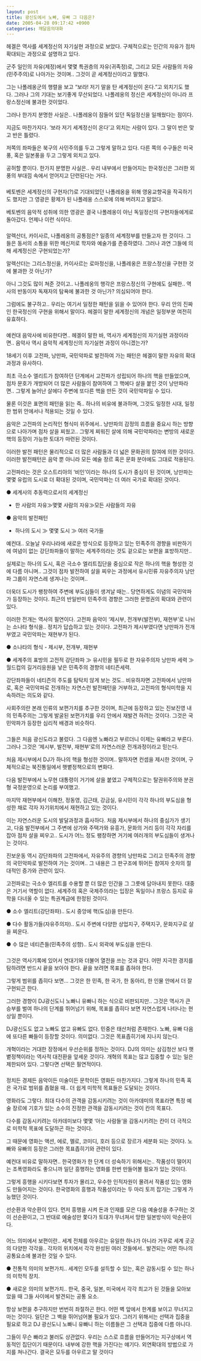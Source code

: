 ```yaml
---
layout: post
title: 광신도에서 노빠, 유빠 그 다음은?
date: 2005-04-28 09:17:42 +0900
categories: 깨달음의대화
---
```

헤겔은 역사를 세계정신의 자기실현 과정으로 보았다. 구체적으로는 인간의 자유가 점차 확대되는 과정으로 설명하고 있다.
  

  
군주 일인의 자유(제정)에서 몇몇 특권층의 자유(귀족정)로, 그리고 모든 사람들의 자유(민주주의)로 나아가는 것이며.. 그것이 곧 세계정신이라고 말했다.
  

  
그는 나폴레옹군의 행렬을 보고 “보라! 저기 말을 탄 세계정신이 온다.”고 외치기도 했다. 그러나 그의 기대는 보기좋게 무산되었다. 나폴레옹의 정신은 세계정신이 아니라 프랑스정신에 불과한 것이었다.
  

  
그러나 한가지 분명한 사실은.. 나폴레옹이 잠들어 있던 독일정신을 일깨웠다는 점이다.
  

  
지금도 마찬가지다. ‘보라 저기 세계정신이 온다’고 외치는 사람이 있다. 그 말이 반은 맞고 반은 틀렸다.
  

  
저쪽의 좌파들은 북구의 사민주의를 두고 그렇게 말하고 있다. 다른 쪽의 수구들은 미국풍, 혹은 일본풍을 두고 그렇게 외치고 있다.
  

  
공허할 뿐이다. 한가지 분명한 사실은.. 우리 내부에서 만들어지는 한국정신은 그러한 외풍의 부대낌 속에서 얻어지고 단련된다는 거다.
  

  
###
  

  
베토벤은 세계정신의 구현자(?)로 기대되었던 나폴레옹을 위해 영웅교향곡을 작곡하기도 했지만 그 영광은 황제가 된 나폴레옹 스스로에 의해 버려지고 말았다.
  

  
베토벤의 음악적 성취에 의한 영광은 결국 나폴레옹이 아닌 독일정신의 구현자들에게로 돌아갔다. 언제나 이런 식이다.
  

  
###
  

  
알렉산더, 카이사르, 나폴레옹의 공통점은? 일종의 세계정부를 만들고자 한 것이다. 그들은 동서의 소통을 위한 메신저로 학자와 예술가를 존중하였다. 그러나 과연 그들에 의해 세계정신은 구현되었는가?
  

  
알렉산더는 그리스정신을, 카이사르는 로마정신을, 나폴레옹은 프랑스정신을 구현한 것에 불과한 것 아닌가?
  

  
아니 그것도 많이 쳐준 것이고.. 나폴레옹의 행각은 프랑스정신의 구현에도 실패한.. 역사의 반동이자 독재자의 탐욕에 불과한 것 아닌가? 의심되어야 한다.
  

  
그럼에도 불구하고.. 우리는 여기서 일정한 패턴을 읽을 수 있어야 한다. 우리 안의 진짜인 한국정신의 구현을 위해서 말이다. 헤겔이 말한 세계정신의 개념은 일정부분 여전히 유효하다.
  

  
###
  

  
예컨대 음악사에 비유한다면.. 헤겔이 말한 바, 역사가 세계정신의 자기실현 과정이라면.. 음악사 역시 음악적 세계정신의 자기실현 과정이 아니겠는가?
  

  
18세기 이후 고전파, 낭만파, 국민악파로 발전하여 가는 패턴은 헤겔이 말한 자유의 확대과정과 유사하다.
  

  
최초 극소수 엘리트가 참여하던 단계에서 고전파가 성립되어 하나의 핵을 만들었으며, 점차 문호가 개방되어 더 많은 사람들이 참여하여 그 핵에다 살을 붙인 것이 낭만파라면.. 그렇게 늘어난 살에다 주변에 또다른 핵을 만든 것이 국민악파일 수 있다.
  

  
물론 이것은 표면의 패턴을 읽는 즉.. 하나의 비유에 불과하며, 그것도 일정한 시대, 일정한 범위 안에서나 적용되는 것일 수 있다.
  

  
음악은 고전파의 논리적인 형식미 위주에서.. 낭만파의 감정의 흐름을 중요시 하는 방향으로 나아가며 점차 살을 찌웠고.. 그렇게 찌워진 살에 의해 국민악파라는 변방의 새로운 핵의 등장이 가능한 토대가 마련된 것이다.
  

  
이러한 발전 패턴은 물리적으로 더 많은 사람들과 더 넓은 문화권의 참여에 의한 것이다. 이러한 발전패턴은 음악 뿐 아니라 모든 예술 장르 혹은 문화 분야에도 그대로 적용된다.
  

  
고전파라는 것은 오스트리아의 ‘비인’이라는 하나의 도시가 중심이 된 것이며, 낭만파는 몇몇 유럽의 도시로 더 확대된 것이며, 국민악파는 더 여러 국가로 확대된 것이다.
  

  
● 세계사의 추동력으로서의 세계정신
  
- 한 사람의 자유≫몇몇 사람의 자유≫모든 사람들의 자유
  

  
● 음악의 발전패턴
  
- 하나의 도시 ≫ 몇몇 도시 ≫ 여러 국가들
  

  
예컨대.. 오늘날 우리나라에 새로운 방식으로 등장하고 있는 민족주의 경향을 비판하기에 여념이 없는 강단좌파들이 말하는 세계주의라는 것도 겉으로는 보편을 표방하지만..
  

  
실제로는 하나의 도시, 혹은 극소수 엘리트집단을 중심으로 작은 하나의 핵을 형성한 것에 다름 아니며.. 그것이 점차 발전하여 살을 찌우는 과정에서 유시민류 자유주의자 낭만파 그룹이 자연스레 생겨나는 것이며..
  

  
더욱더 도시가 팽창하여 주변에 부도심들이 생겨날 때는.. 당연하게도 이념의 국민악파가 등장하는 것이다. 최근의 반일반미 민족주의 경향은 그러한 문명권의 확대와 관련이 있다.
  

  
이러한 전개는 역사의 필연이다. 고전파 음악이 ‘제시부, 전개부(발전부), 재현부’로 나뉘는 소나타 형식을.. 정치가 답습하고 있는 것이다. 고전파가 제시부였다면 낭만파가 전개부였고 국민악파는 재현부가 된다.
  

  
● 소나타의 형식 - 제시부, 전개부, 재현부
  
● 세계주의 표방의 고전적 강단좌파 ≫ 유시민을 필두로 한 자유주의자 낭만파 세력 ≫ 월드컵의 길거리응원을 낳은 민족주의 경향의 네티즌세력.
  

  
강단좌파들이 네티즌의 주도를 탐탁치 않게 보는 것도.. 비유하자면 고전파에서 낭만파로, 혹은 국민악파로 전개하는 자연스런 발전패턴을 거부하고, 고전파의 형식미학을 지속하려는 의도와 같다.
  

  
사회주의란 본래 인류의 보편가치를 추구한 것이며, 최근에 등장하고 있는 진보진영 내의 민족주의는 그렇게 발굴된 보편가치를 우리 안에서 재발견 하려는 것이다. 그것은 국민악파가 등장한 심리적 배경과 비슷하다.
  

  
###
  

  
그들은 처음 광신도라고 불렀다. 그 다음엔 노빠라고 부르더니 이제는 유빠라고 부른다. 그러나 그것은 ‘제시부, 발전부, 재현부’로의 자연스러운 전개과정이라고 믿는다.
  

  
처음 제시부에서 DJ가 하나의 핵을 형성한 것이며.. 말하자면 컨셉을 제시한 것이며, 구체적으로는 북진통일에서 햇볕정책으로의 변화다.
  

  
다음 발전부에서 노무현 대통령이 거기에 살을 붙였고 구체적으로는 탈권위주의와 분권형 국정운영으로 논리를 부여했고.
  

  
마지막 재현부에서 이해찬, 정동영, 김근태, 강금실, 유시민이 각각 하나의 부도심을 형성한 채로 각자 자기위치에서 재현하고 있는 것이다.
  

  
이는 자연스러운 도시의 발달과정과 흡사하다. 처음 제시부에서 하나의 중심가가 생기고, 다음 발전부에서 그 주변에 상가와 주택가와 유흥가, 문화의 거리 등이 각각 자리를 잡아 점차 살을 찌우고.. 도시가 어느 정도 팽창하면 거기에 여러개의 부도심들이 생겨나는 것이다.
  

  
진보운동 역시 강단좌파의 고전파에서, 자유주의 경향의 낭만파로 그리고 민족주의 경향의 국민악파로 발전하여 가는 것이며.. 그 내용은 그 판구조에 뛰어든 참여자 숫자의 절대적인 증가와 관련이 있다.
  

  
고전파로는 극소수 엘리트를 수용할 뿐 더 많은 인간을 그 그릇에 담아내지 못한다. 대중은 거기서 역할이 없다. 세계주의 혹은 국제주의라는 입장은 독일이나 프랑스 등지로 유학을 다녀올 수 있는 특권계급에 한정된 것이다.
  

  
● 소수 엘리트(강단좌파).. 도시 중앙에 핵(도심)을 만든다.
  

  
● 다수 활동가들(자유주의자).. 도시 주변에 다양한 상업지구, 주택지구, 문화지구로 살을 찌운다.
  

  
● 수 많은 네티즌들(민족주의 성향).. 도시 외곽에 부도심을 만든다.
  

  
###
  

  
그것은 역사기록에 있어서 연대기와 더불어 열전을 쓰는 것과 같다. 어떤 지극한 경지를 탐하려면 반드시 끝을 보아야 한다. 끝을 보려면 목표를 좁혀야 한다.
  

  
그렇게 범위를 좁히다 보면... 그것은 한 민족, 한 국가, 한 동아리, 한 인물 안에서 더 잘 구현되곤 한다.
  

  
그러한 경향이 DJ광신도니 노빠니 유빠니 하는 식으로 비판되지만.. 그것은 역사가 큰 승부를 벌여 하나의 단계를 뛰어넘기 위해, 목표를 좁히다 보면 자연스럽게 나타나는 현상일 뿐이다.
  

  
DJ광신도도 없고 노빠도 없고 유빠도 없다. 민중은 태산처럼 존재한다. 노빠, 유빠 다음에 또다른 빠들이 등장할 것이다. 의미없다. 그것은 목표좁히기에 지나지 않는다.
  

  
개혁이라는 거대한 장정에서 우선순위를 정하는 것이다. DJ의 의미는 삼김청산 보다 햇볕정책이라는 역사적 대전환을 앞세운 것이다. 개혁의 목표는 많고 집중할 수 있는 일은 제한되어 있다. 그렇다면 선택은 필연적이다.
  

  
###
  

  
정치든 경제든 음악이든 미술이든 문학이든 영화든 마찬가지다. 그렇게 하나의 민족 혹은 국가로 범위를 좁혔을 때.. 더 쉽게 미학적 목표들은 도달되는 것이다.
  

  
영화라도 그렇다. 최대 다수의 관객을 감동시키려는 것이 아카데미의 목표라면 특정 예술 장르에 기호가 있는 소수의 진정한 관객을 감동시키려는 것이 칸의 목표다.
  

  
다수를 감동시키려는 아카데미보다 몇몇 ‘아는 사람들’을 감동시키려는 칸이 더 극적으로 미학적 목표에 도달하곤 하는 것이다.
  

  
그 때문에 영화는 액션, 에로, 멜로, 코미디, 호러 등으로 장르가 세분화 되는 것이다. 노빠와 유빠의 등장은 그러한 목표좁히기와 관련이 있다.
  

  
예컨대 비유로 말하자면.. 한국영화가 한 단계 더 성숙하기 위해서는.. 작품성이 떨어지는 조폭영화라도 좋으니까 일단 흥행하는 영화를 한번 만들어볼 필요가 있는 것이다.
  

  
그렇게 흥행을 시키다보면 투자가 몰리고, 우수한 인적자원이 몰려서 작품성 있는 영화도 만들어지는 것이다. 한국영화의 흥행과 작품성이라는 두 마리 토끼 잡기는 그렇게 가능했던 것이다.
  

  
선순환과 악순환이 있다. 먼저 흥행을 시켜 돈과 인재를 모은 다음 예술성을 추구하는 것이 선순환이고, 그 반대로 예술성만 쫓다가 토대가 무너져서 망한 일본방식이 악순환이다.
  

  
###
  

  
어느 의미에서 보편이란.. 세계 전체를 아우르는 유일한 하나가 아니라 거꾸로 세계 곳곳의 다양한 각각을.. 각자의 위치에서 각각 완성된 여러 것들에서.. 발견되는 어떤 하나의 공통요소에 불과한 것일 수 있다.
  

  
● 전통적 의미의 보편가치.. 세계인 모두를 설득할 수 있는, 혹은 감동시킬 수 있는 하나의 미학적 장치.
  

  
● 새로운 의미의 보편가치.. 한국, 중국, 일본, 미국에서 각각 최고가 된 것들을 모아보았을 때 그들 사이에서 발견되는 공통 요소.
  

  
항상 보편을 추구하지만 번번히 좌절하곤 한다. 어떤 벽 앞에서 한계를 보이고 무너지고 마는 것이다. 일단은 그 벽을 뛰어넘어볼 필요가 있다. 그러기 위해서는 선택과 집중을 필요로 하고 DJ 광신도니 노빠니 유빠니 하는 이름들은 그 선택과 집중에 다름 아니다.
  

  
그들이 무슨 빠라고 불러도 상관없다. 우리는 스스로 흐름을 만들어가는 지구상에서 역동적인 집단이기 때문이다. 내부에 강한 핵을 가진다는 얘기다. 외연확대의 방법으로 가지를 쳐나간다. 결국은 모두를 아우르고 말 것이다